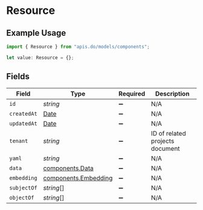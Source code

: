 # Resource

## Example Usage

```typescript
import { Resource } from "apis.do/models/components";

let value: Resource = {};
```

## Fields

| Field                                                                                         | Type                                                                                          | Required                                                                                      | Description                                                                                   |
| --------------------------------------------------------------------------------------------- | --------------------------------------------------------------------------------------------- | --------------------------------------------------------------------------------------------- | --------------------------------------------------------------------------------------------- |
| `id`                                                                                          | *string*                                                                                      | :heavy_minus_sign:                                                                            | N/A                                                                                           |
| `createdAt`                                                                                   | [Date](https://developer.mozilla.org/en-US/docs/Web/JavaScript/Reference/Global_Objects/Date) | :heavy_minus_sign:                                                                            | N/A                                                                                           |
| `updatedAt`                                                                                   | [Date](https://developer.mozilla.org/en-US/docs/Web/JavaScript/Reference/Global_Objects/Date) | :heavy_minus_sign:                                                                            | N/A                                                                                           |
| `tenant`                                                                                      | *string*                                                                                      | :heavy_minus_sign:                                                                            | ID of related projects document                                                               |
| `yaml`                                                                                        | *string*                                                                                      | :heavy_minus_sign:                                                                            | N/A                                                                                           |
| `data`                                                                                        | [components.Data](../../models/components/data.md)                                            | :heavy_minus_sign:                                                                            | N/A                                                                                           |
| `embedding`                                                                                   | [components.Embedding](../../models/components/embedding.md)                                  | :heavy_minus_sign:                                                                            | N/A                                                                                           |
| `subjectOf`                                                                                   | *string*[]                                                                                    | :heavy_minus_sign:                                                                            | N/A                                                                                           |
| `objectOf`                                                                                    | *string*[]                                                                                    | :heavy_minus_sign:                                                                            | N/A                                                                                           |
